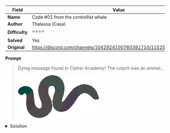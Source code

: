 |Field|Value|
|---|---|
|**Name**|Code #01 from the controllist whale|
|**Author**|Thalassa (Casa)|
|**Difficulty**|⭐⭐⭐⭐|
|**Solved**|Yes|
|**Original**|https://discord.com/channels/1042924100760391710/1152550109364617246|

**Prompt**
> Dying message found in Cipher Academy! The culprit was an animal...
>
> ![](../attachments/image4.png) 

<details>
<summary>Solution</summary>
Each segment is filled with a color whose hexadecimal values read

```
00 46 41
4c 41 44
4f 4d 49
53 49 4c
41 53 4f
4c 53 49
4c 41 53
49 4d 49
```

Ignoring the leading '00' (which was actually a misformat of the code) the hexadecimal values can be translated to


```
00 F  A
L  A  D
O  M  I
S  I  L
A  S  O
L  S  I
L  A  S
I  M  I
```

This can be read as 'FA LA DO MI SI LA SOL SI LA SI MI' which are musical notes written in the Romance note system 

Converting to the English note convention the text reads 'AFACEBAGBABE' or 'A FACE BAG BABE'

In Cipher Academy a group of students are presented always wearing face bags covering their faces and in the 'Capture trilemma arc' the 'face bag babe' class played the role of the snake team

Thus the culprit is a snake as originally hinted by the silhouette presented in the image
</details>
